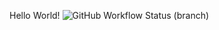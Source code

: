 Hello World!
![GitHub Workflow Status (branch)](https://img.shields.io/github/actions/workflow/status/MaramIsmailSaber/sem/main.yml?branch=master)